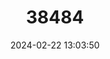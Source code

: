 ---
title: "38484"
category: "Coccothrinax pauciramosa"
draft: false
date: 2024-02-22 13:03:50
languages:
  Spanish; Castilian: ["yuraguana", "Yuraguana"]
---